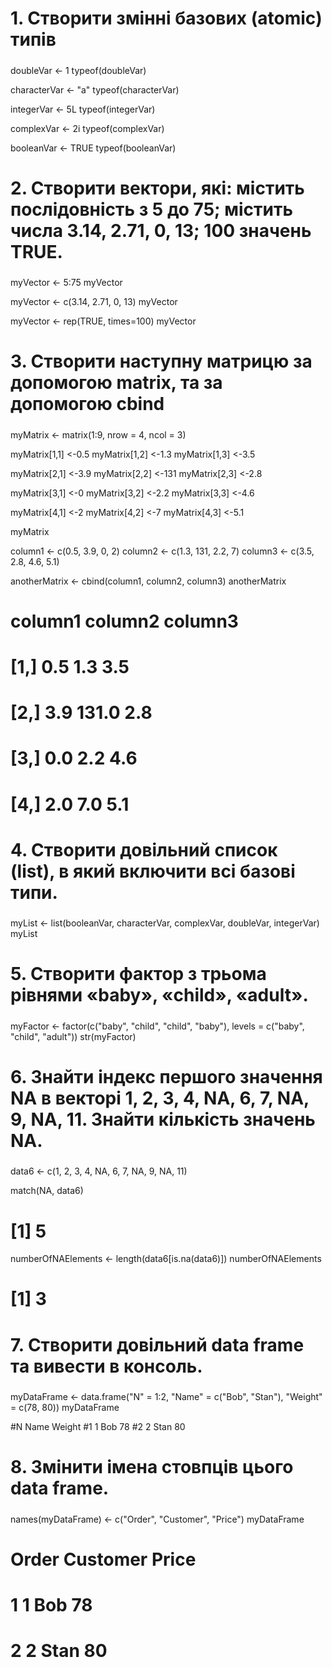 #####
# 1. Створити змінні базових (atomic) типів
#####

doubleVar <- 1
typeof(doubleVar)

characterVar <- "a"
typeof(characterVar)

integerVar <- 5L
typeof(integerVar)

complexVar <- 2i
typeof(complexVar)

booleanVar <- TRUE
typeof(booleanVar)

#####
# 2. Створити вектори, які: містить послідовність з 5 до 75; містить числа 3.14, 2.71, 0, 13; 100 значень TRUE. 
#####

myVector <- 5:75
myVector

myVector <- c(3.14, 2.71, 0, 13)
myVector

myVector <- rep(TRUE, times=100)
myVector

#####
# 3. Створити наступну матрицю за допомогою matrix, та за допомогою cbind 
#####

myMatrix <- matrix(1:9, nrow = 4, ncol = 3)

myMatrix[1,1] <-0.5
myMatrix[1,2] <-1.3
myMatrix[1,3] <-3.5


myMatrix[2,1] <-3.9
myMatrix[2,2] <-131
myMatrix[2,3] <-2.8

myMatrix[3,1] <-0
myMatrix[3,2] <-2.2
myMatrix[3,3] <-4.6

myMatrix[4,1] <-2
myMatrix[4,2] <-7
myMatrix[4,3] <-5.1

myMatrix


column1 <- c(0.5, 3.9, 0, 2)
column2 <- c(1.3, 131, 2.2, 7)
column3 <- c(3.5, 2.8, 4.6, 5.1)

anotherMatrix <- cbind(column1, column2, column3)
anotherMatrix

#      column1 column2 column3
# [1,]     0.5     1.3     3.5
# [2,]     3.9   131.0     2.8
# [3,]     0.0     2.2     4.6
# [4,]     2.0     7.0     5.1

#####
# 4. Створити довільний список (list), в який включити всі базові типи. 
#####

myList <- list(booleanVar, characterVar, complexVar, doubleVar, integerVar)
myList

#####
# 5. Створити фактор з трьома рівнями «baby», «child», «adult». 
#####

myFactor <- factor(c("baby", "child", "child", "baby"), levels = c("baby", "child", "adult"))
str(myFactor)

#####
# 6. Знайти індекс першого значення NA в векторі 1, 2, 3, 4, NA, 6, 7, NA, 9, NA, 11. Знайти кількість значень NA. 
#####

data6 <- c(1, 2, 3, 4, NA, 6, 7, NA, 9, NA, 11)

match(NA, data6)

# [1] 5

numberOfNAElements <- length(data6[is.na(data6)])
numberOfNAElements

# [1] 3

#####
# 7. Створити довільний data frame та вивести в консоль. 
#####

myDataFrame <- data.frame("N" = 1:2, "Name" = c("Bob", "Stan"), "Weight" = c(78, 80))
myDataFrame

#N Name Weight
#1 1  Bob     78
#2 2 Stan     80

#####
# 8. Змінити імена стовпців цього data frame.
#####

names(myDataFrame) <- c("Order", "Customer", "Price")
myDataFrame

#   Order Customer Price
# 1     1      Bob    78
# 2     2     Stan    80